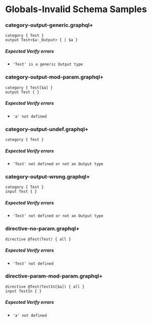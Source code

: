 # Globals-Invalid Schema Samples

### category-output-generic.graphql+

```gqlp
category { Test }
output Test<$a:_Output> { | $a }
```

##### Expected Verify errors

- `'Test' is a generic Output type`

### category-output-mod-param.graphql+

```gqlp
category { Test[$a] }
output Test { }
```

##### Expected Verify errors

- `'a' not defined`

### category-output-undef.graphql+

```gqlp
category { Test }
```

##### Expected Verify errors

- `'Test' not defined or not an Output type`

### category-output-wrong.graphql+

```gqlp
category { Test }
input Test { }
```

##### Expected Verify errors

- `'Test' not defined or not an Output type`

### directive-no-param.graphql+

```gqlp
directive @Test(Test) { all }
```

##### Expected Verify errors

- `'Test' not defined`

### directive-param-mod-param.graphql+

```gqlp
directive @Test(TestIn[$a]) { all }
input TestIn { }
```

##### Expected Verify errors

- `'a' not defined`
